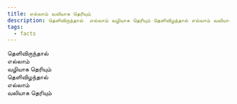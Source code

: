 ```yaml
---
title: எல்லாம் வலியாக தெரியும்
description: தெளிவிருந்தால்  எல்லாம் வழியாக தெரியும் தெளிவிழந்தால் எல்லாம் வலியாக தெரியும்.
tags:
  - facts
---
```


தெளிவிருந்தால்  
எல்லாம்  
வழியாக தெரியும்  
தெளிவிழந்தால்  
எல்லாம்  
வலியாக தெரியும்
